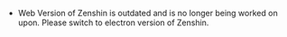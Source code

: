 - Web Version of Zenshin is outdated and is no longer being worked on upon. Please switch to electron version of Zenshin.
